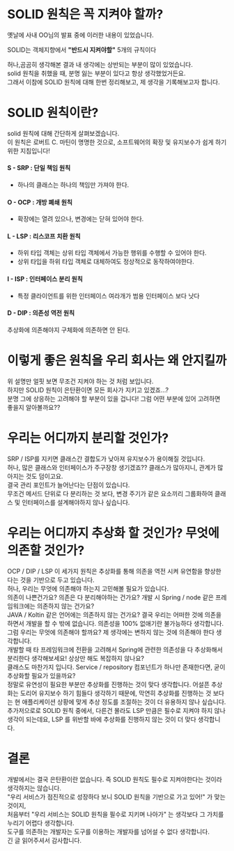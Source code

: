 # SOLID 원칙은 꼭 지켜야 할까?
옛날에 사내 OO님의 발표 중에 이러한 내용이 있었습니다.

SOLID는 객체지향에서 **"반드시 지켜야할"** 5개의 규칙이다

허나,곰곰히 생각해본 결과 내 생각에는 상반되는 부분이 많이 있었습니다.  
solid 원칙을 취했을 때, 분명 잃는 부분이 있다고 항상 생각했었거든요.  
그래서 이참에 SOLID 원칙에 대해 한번 정리해보고, 제 생각을 기록해보고자 합니다.  

# SOLID 원칙이란?
solid 원칙에 대해 간단하게 살펴보겠습니다.  
이 원칙은 로버트 C. 마틴이 명명한 것으로, 소프트웨어의 확장 및 유지보수가 쉽게 하기 위한 지침입니다!

#### S - SRP : 단일 책임 원칙
- 하나의 클래스는 하나의 책임만 가져야 한다.
#### O - OCP : 개방 폐쇄 원칙
- 확장에는 열려 있으나, 변경에는 닫혀 있어야 한다.
#### L - LSP : 리스코프 치환 원칙
- 하위 타입 객체는 상위 타입 객체에서 가능한 행위를 수행할 수 있어야 한다.
- 상위 타입을 하위 타입 객체로 대체하여도 정상적으로 동작하여야한다. 

#### I - ISP : 인터페이스 분리 원칙
- 특정 클라이언트를 위한 인터페이스 여라개가 범용 인터페이스 보다 낫다

#### D - DIP : 의존성 역전 원칙
추상화에 의존해야지 구체화에 의존하면 안 된다.

# 이렇게 좋은 원칙을 우리 회사는 왜 안지킬까
위 설명만 얼핏 보면 무조건 지켜야 하는 것 처럼 보입니다.  
하지만 SOLID 원칙이 은탄환이면 모든 회사가 지키고 있겠죠...?  
분명 그에 상응하는 고려해야 할 부분이 있을 겁니다! 그럼 어떤 부분에 있어 고려하면 좋을지 알아볼까요??

# 우리는 어디까지 분리할 것인가?
SRP / ISP를 지키면 클래스간 결합도가 낮아져 유지보수가 용이해질 것입니다.  
허나, 많은 클래스와 인터페이스가 주구장창 생기겠죠?? 클래스가 많아지니, 관계가 많아지는 것도 덤이고요.  
결국 관리 포인트가 늘어난다는 단점이 있습니다.  
무조건 메서드 단위로 다 분리하는 것 보다, 변경 주기가 같은 요소끼리 그룹화하여 클래스 및 인터페이스를 설계해야하지 않나 싶습니다.

# 우리는 어디까지 추상화 할 것인가? 무엇에 의존할 것인가?
OCP / DIP / LSP 이 세가지 원칙은 추상화를 통해 의존을 역전 시켜 유연함을 향상한다는 것을 기반으로 두고 있습니다.  
허나, 우리는 무엇에 의존해야 하는지 고민해볼 필요가 있습니다.  
의존이 나쁜건가요? 의존은 다 분리해야하는 건가요?
개발 시 Spring / node 같은 프레임워크에는 의존하지 않는 건가요?  
JAVA / Koltin 같은 언어에는 의존하지 않는 건가요? 
결국 우리는 어떠한 것에 의존을 하면서 개발을 할 수 밖에 없습니다. 의존성을 100% 없애기란 불가능하다 생각합니다.  
그럼 우리는 무엇에 의존해야 할까요? 제 생각에는 변하지 않는 것에 의존해야 한다 생각합니다.  
개발할 때 타 프레임워크에 전환을 고려해서 Spring에 관련한 의존성을 다 추상화해서 분리한다 생각해보세요! 상상만 해도 복잡하지 않나요?  
클래스도 마찬가지 입니다. Service / repository 컴포넌트가 하나만 존재한다면, 굳이 추상화할 필요가 있을까요?  
정말로 유연성이 필요한 부분만 추상화를 진행하는 것이 맞다 생각합니다.
어설픈 추상화는 도리어 유지보수 하기 힘들다 생각하기 때문에, 막연히 추상화를 진행하는 것 보다는 현 애플리케이션 상황에 맞게 추상 정도를 조절하는 것이 더 유용하지 않나 싶습니다.  
추가저으로로 SOLID 원칙 중에서, 다른건 몰라도 LSP 만큼은 필수로 지켜야 하지 않나 생각이 되는데요, LSP 를 위반할 바에 추상화를 진행하지 않는 것이 더 맞다 생각합니다.

# 결론
개발에서는 결국 은탄환이란 없습니다. 즉 SOLID 원칙도 필수로 지켜야한다는 것이라 생각하지는 않습니다.  
"우리 서비스가 점진적으로 성장하다 보니 SOLID 원칙을 기반으로 가고 있어!" 가 맞는 것이지,  
처음부터 "우리 서비스는 SOLID 원칙을 필수로 지키며 나아가" 는 생각보다 그 가치를 누리기 어렵다 생각합니다.  
도구를 의존하는 개발자는 도구를 이용하는 개발자를 넘어설 수 없다 생각합니다.  
긴 글 읽어주셔서 감사합니다.